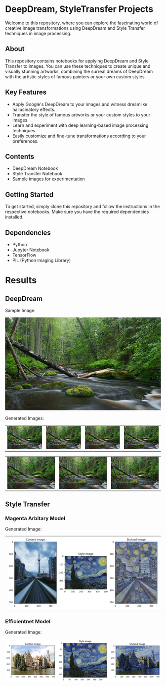 # DeepDream, StyleTransfer Projects

Welcome to this repository, where you can explore the fascinating world of creative image transformations using DeepDream and Style Transfer techniques in image processing.

## About

This repository contains notebooks for applying DeepDream and Style Transfer to images. You can use these techniques to create unique and visually stunning artworks, combining the surreal dreams of DeepDream with the artistic styles of famous painters or your own custom styles.

## Key Features

- Apply Google's DeepDream to your images and witness dreamlike hallucinatory effects.
- Transfer the style of famous artworks or your custom styles to your images.
- Learn and experiment with deep learning-based image processing techniques.
- Easily customize and fine-tune transformations according to your preferences.

## Contents

- DeepDream Notebook
- Style Transfer Notebook
- Sample images for experimentation

## Getting Started

To get started, simply clone this repository and follow the instructions in the respective notebooks. Make sure you have the required dependencies installed.

## Dependencies

- Python 
- Jupyter Notebook
- TensorFlow
- PIL (Python Imaging Library)

# Results

## DeepDream

Sample Image:


<img src="results/sample_image.jpg" alt="Original Image" width="600" height="300">

Generated Images:


|  |  |  |  |
|---------|---------|---------|---------|
| ![DeepDream Image 1](results/deepdream.jpg) | ![DeepDream Image 2](results/deepdream2.jpg) | ![DeepDream Image 3](results/deepdream3.jpg) | ![DeepDream Image 4](results/deepdream4.jpg) |

|  |  |  |
|---------|---------|---------|
| ![DeepDream Image 5](results/deepdream5.jpg) | ![DeepDream Image 6](results/deepdream6.jpg) | ![DeepDream Image 7](results/deepdream7.jpg) |


## Style Transfer

### Magenta Arbitary Model

Generated Image:

|  |  
|---------|
| ![Image 1](results/magenta.png) | 


### Efficientnet Model

Generated Image:


![Image 1](results/efficient.png)





